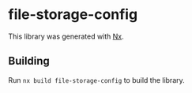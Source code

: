 # file-storage-config

This library was generated with [Nx](https://nx.dev).

## Building

Run `nx build file-storage-config` to build the library.
